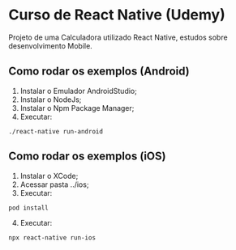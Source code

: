 # Curso de React Native (Udemy)

Projeto de uma Calculadora utilizado React Native, estudos sobre desenvolvimento Mobile.

## Como rodar os exemplos (Android)

1. Instalar o Emulador AndroidStudio;
2. Instalar o NodeJs;
3. Instalar o Npm Package Manager;
4. Executar:
```
./react-native run-android
```

## Como rodar os exemplos (iOS)

1. Instalar o XCode;
2. Acessar pasta ../ios;
3. Executar:
```
pod install
```
4. Executar:
```
npx react-native run-ios
```

